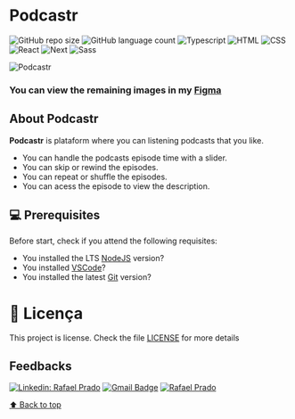 # Podcastr


![GitHub repo size](https://img.shields.io/github/repo-size/RafaelPrado409/Podcastr?style=for-the-badge)
![GitHub language count](https://img.shields.io/github/languages/count/RafaelPrado409/Podcastr?style=for-the-badge)
![Typescript](https://img.shields.io/badge/TypeScript-007ACC?style=for-the-badge&logo=typescript&logoColor=white)
![HTML](https://img.shields.io/badge/HTML5-E34F26?style=for-the-badge&logo=html5&logoColor=white)
![CSS](https://img.shields.io/badge/CSS3-1572B6?style=for-the-badge&logo=css3&logoColor=white)
![React](https://img.shields.io/badge/React-20232A?style=for-the-badge&logo=react&logoColor=61DAFB)
![Next](https://img.shields.io/badge/Next-07405E?style=for-the-badge&logo=next.js&logoColor=white)
![Sass](https://img.shields.io/badge/Sass-white?style=for-the-badge&logo=Sass&logoColor=Red)


<img src="https://i.imgur.com/2akGXQ3.png?1" alt="Podcastr" />

### You can view the remaining images in my [Figma](https://www.figma.com/file/KCRDzrmuv0l6tjdu69EC45/Untitled?node-id=0%3A1)

## About Podcastr

**Podcastr** is plataform where you can listening podcasts that you like.

- You can handle the podcasts episode time with a slider.
- You can skip or rewind the episodes.
- You can repeat or shuffle the episodes.
- You can acess the episode to view the description.

## 💻 Prerequisites

Before start, check if you attend the following requisites:
* You installed the LTS [NodeJS](https://nodejs.org/en/) version?
* You installed [VSCode](https://code.visualstudio.com/)?
* You installed the latest [Git](https://git-scm.com/) version?

# 📝 Licença

This project is license. Check the file [LICENSE](LICENSE.md) for more details

## Feedbacks

[![Linkedin: Rafael Prado](https://img.shields.io/badge/-RafaelPrado-blue?style=flat-square&logo=Linkedin&logoColor=white&link=LINK-DO-SEU-LINKEDIN)](https://www.linkedin.com/in/rafael-prado-8a40b6132/)
[![Gmail Badge](https://img.shields.io/badge/-santiagorafael409@gmail.com-006bed?style=flat-square&logo=Gmail&logoColor=white&link=mailto:SEU-EMAIL)](mailto:santiagorafael409@gmail.com)
[![Rafael Prado]( https://img.shields.io/github/followers/RafaelPrado409?label=follow&style=social)](https://github.com/RafaelPrado409)

[⬆ Back to top](#Podcastr)<br>

